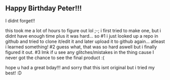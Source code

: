 ## Happy Birthday Peter!!!


I didnt forget!!

this took me a lot of hours to figure out lol ;-;
i first tried to make one, but i didnt have enough time plus it was hard... 
so #1 i just looked up a repo in github and tried to clone it/edit it and later upload it to github again... atleast i learned something!
#2 guess what, that was so hard aswell but i finally figured it out.
#3 lmk if u see any glitches/mistakes in the thing cause I never got the chance to see the final product :(

hope u had a great bday!!! and sorry that this isnt original but i tried my best! :D
